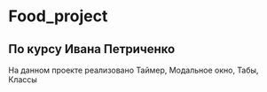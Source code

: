 ﻿# Food_project
## По курсу Ивана Петриченко
На данном проекте реализовано
Таймер, Модальное окно, Табы, Классы
